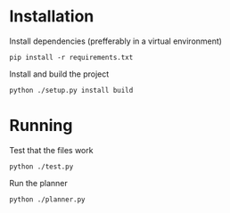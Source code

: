 # Installation

Install dependencies (prefferably in a virtual environment)

```
pip install -r requirements.txt
```

Install and build the project

```
python ./setup.py install build
```

# Running

Test that the files work

```
python ./test.py
```

Run the planner

```
python ./planner.py
```
